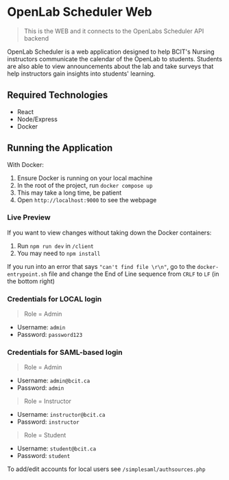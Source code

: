 # OpenLab Scheduler Web

> This is the WEB and it connects to the OpenLabs Scheduler API backend

OpenLab Scheduler is a web application designed to help BCIT's Nursing instructors communicate the calendar of the OpenLab to students. Students are also able to view announcements about the lab and take surveys that help instructors gain insights into students' learning.

## Required Technologies

- React
- Node/Express
- Docker

## Running the Application

With Docker:

1. Ensure Docker is running on your local machine
1. In the root of the project, run `docker compose up`
1. This may take a long time, be patient
1. Open `http://localhost:9000` to see the webpage

### Live Preview

If you want to view changes without taking down the Docker containers:

1. Run `npm run dev` in `/client`
1. You may need to `npm install`

If you run into an error that says `"can't find file \r\n"`, go to the `docker-entrypoint.sh` file and change the End of Line sequence from `CRLF` to `LF` (in the bottom right)

### Credentials for LOCAL login

> Role = Admin

- Username: `admin`
- Password: `password123`

### Credentials for SAML-based login

> Role = Admin

- Username: `admin@bcit.ca`
- Password: `admin`

> Role = Instructor

- Username: `instructor@bcit.ca`
- Password: `instructor`

> Role = Student

- Username: `student@bcit.ca`
- Password: `student`

To add/edit accounts for local users see ```/simplesaml/authsources.php```
